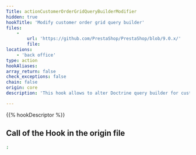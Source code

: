 ```yaml
---
Title: actionCustomerOrderGridQueryBuilderModifier
hidden: true
hookTitle: 'Modify customer order grid query builder'
files:
    -
        url: 'https://github.com/PrestaShop/PrestaShop/blob/9.0.x/'
        file: 
locations:
    - 'back office'
type: action
hookAliases: 
array_return: false
check_exceptions: false
chain: false
origin: core
description: 'This hook allows to alter Doctrine query builder for customer order grid'

---
```


{{% hookDescriptor %}}

## Call of the Hook in the origin file

```php
;
```
